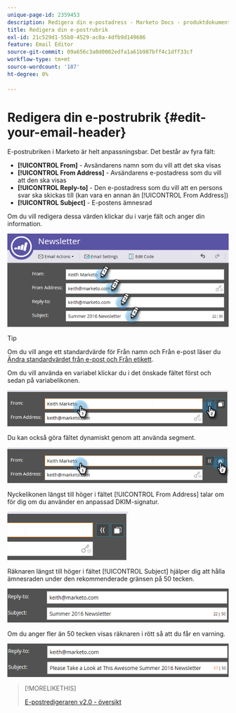 ```yaml
---
unique-page-id: 2359453
description: Redigera din e-postadress - Marketo Docs - produktdokumentation
title: Redigera din e-postrubrik
exl-id: 21c529d1-55b0-4529-ac0a-4dfb9d149686
feature: Email Editor
source-git-commit: 09a656c3a0d0002edfa1a61b987bff4c1dff33cf
workflow-type: tm+mt
source-wordcount: '187'
ht-degree: 0%

---
```


# Redigera din e-postrubrik {#edit-your-email-header}

E-postrubriken i Marketo är helt anpassningsbar. Det består av fyra fält:

* **[!UICONTROL From]** - Avsändarens namn som du vill att det ska visas
* **[!UICONTROL From Address]** - Avsändarens e-postadress som du vill att den ska visas
* **[!UICONTROL Reply-to]** - Den e-postadress som du vill att en persons svar ska skickas till (kan vara en annan än [!UICONTROL From Address])
* **[!UICONTROL Subject]** - E-postens ämnesrad

Om du vill redigera dessa värden klickar du i varje fält och anger din information.

![](assets/one-3.png)

>[!TIP]
>
>Om du vill ange ett standardvärde för Från namn och Från e-post läser du [Ändra standardvärdet från e-post och Från etikett](/help/marketo/product-docs/administration/email-setup/change-the-default-from-email-and-from-label.md).

Om du vill använda en variabel klickar du i det önskade fältet först och sedan på variabelikonen.

![](assets/two-3.png)

Du kan också göra fältet dynamiskt genom att använda segment.

![](assets/three-2.png)

Nyckelikonen längst till höger i fältet [!UICONTROL From Address] talar om för dig om du använder en anpassad DKIM-signatur.

![](assets/four-2.png)

Räknaren längst till höger i fältet [!UICONTROL Subject] hjälper dig att hålla ämnesraden under den rekommenderade gränsen på 50 tecken.

![](assets/five-1.png)

Om du anger fler än 50 tecken visas räknaren i rött så att du får en varning.

![](assets/six-1.png)

>[!MORELIKETHIS]
>
>[E-postredigeraren v2.0 - översikt](/help/marketo/product-docs/email-marketing/general/email-editor-2/email-editor-v2-0-overview.md)

